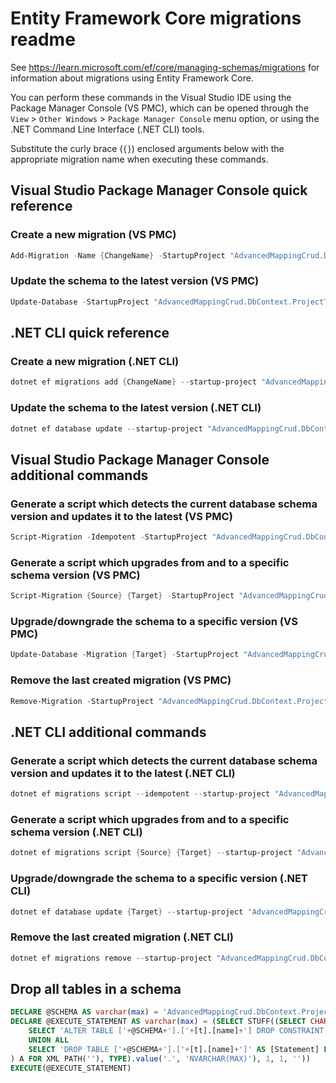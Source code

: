# Entity Framework Core migrations readme

See <https://learn.microsoft.com/ef/core/managing-schemas/migrations> for information about migrations
using Entity Framework Core.

You can perform these commands in the Visual Studio IDE using the Package Manager Console (VS PMC), which can
be opened through the `View` > `Other Windows` > `Package Manager Console` menu option, or using the .NET
Command Line Interface (.NET CLI) tools.

Substitute the curly brace (`{}`) enclosed arguments below with the appropriate migration name when
executing these commands.

## Visual Studio Package Manager Console quick reference

### Create a new migration (VS PMC)

```powershell
Add-Migration -Name {ChangeName} -StartupProject "AdvancedMappingCrud.DbContext.ProjectTo.Tests.Api" -Project "AdvancedMappingCrud.DbContext.ProjectTo.Tests.Infrastructure"
```

### Update the schema to the latest version (VS PMC)

```powershell
Update-Database -StartupProject "AdvancedMappingCrud.DbContext.ProjectTo.Tests.Api" -Project "AdvancedMappingCrud.DbContext.ProjectTo.Tests.Infrastructure"
```

## .NET CLI quick reference

### Create a new migration (.NET CLI)

```powershell
dotnet ef migrations add {ChangeName} --startup-project "AdvancedMappingCrud.DbContext.ProjectTo.Tests.Api" --project "AdvancedMappingCrud.DbContext.ProjectTo.Tests.Infrastructure"
```

### Update the schema to the latest version (.NET CLI)

```powershell
dotnet ef database update --startup-project "AdvancedMappingCrud.DbContext.ProjectTo.Tests.Api" --project "AdvancedMappingCrud.DbContext.ProjectTo.Tests.Infrastructure"
```

## Visual Studio Package Manager Console additional commands

### Generate a script which detects the current database schema version and updates it to the latest (VS PMC)

```powershell
Script-Migration -Idempotent -StartupProject "AdvancedMappingCrud.DbContext.ProjectTo.Tests.Api" -Project "AdvancedMappingCrud.DbContext.ProjectTo.Tests.Infrastructure"
```

### Generate a script which upgrades from and to a specific schema version (VS PMC)

```powershell
Script-Migration {Source} {Target} -StartupProject "AdvancedMappingCrud.DbContext.ProjectTo.Tests.Api" -Project "AdvancedMappingCrud.DbContext.ProjectTo.Tests.Infrastructure"
```

### Upgrade/downgrade the schema to a specific version (VS PMC)

```powershell
Update-Database -Migration {Target} -StartupProject "AdvancedMappingCrud.DbContext.ProjectTo.Tests.Api" -Project "AdvancedMappingCrud.DbContext.ProjectTo.Tests.Infrastructure"
```

### Remove the last created migration (VS PMC)

```powershell
Remove-Migration -StartupProject "AdvancedMappingCrud.DbContext.ProjectTo.Tests.Api" -Project "AdvancedMappingCrud.DbContext.ProjectTo.Tests.Infrastructure"
```

## .NET CLI additional commands

### Generate a script which detects the current database schema version and updates it to the latest (.NET CLI)

```powershell
dotnet ef migrations script --idempotent --startup-project "AdvancedMappingCrud.DbContext.ProjectTo.Tests.Api" --project "AdvancedMappingCrud.DbContext.ProjectTo.Tests.Infrastructure"
```

### Generate a script which upgrades from and to a specific schema version (.NET CLI)

```powershell
dotnet ef migrations script {Source} {Target} --startup-project "AdvancedMappingCrud.DbContext.ProjectTo.Tests.Api" --project "AdvancedMappingCrud.DbContext.ProjectTo.Tests.Infrastructure"
```

### Upgrade/downgrade the schema to a specific version (.NET CLI)

```powershell
dotnet ef database update {Target} --startup-project "AdvancedMappingCrud.DbContext.ProjectTo.Tests.Api" --project "AdvancedMappingCrud.DbContext.ProjectTo.Tests.Infrastructure"
```

### Remove the last created migration (.NET CLI)

```powershell
dotnet ef migrations remove --startup-project "AdvancedMappingCrud.DbContext.ProjectTo.Tests.Api" --project "AdvancedMappingCrud.DbContext.ProjectTo.Tests.Infrastructure"
```

## Drop all tables in a schema

```sql
DECLARE @SCHEMA AS varchar(max) = 'AdvancedMappingCrud.DbContext.ProjectTo.Tests'
DECLARE @EXECUTE_STATEMENT AS varchar(max) = (SELECT STUFF((SELECT CHAR(13) + CHAR(10) + [Statement] FROM (
    SELECT 'ALTER TABLE ['+@SCHEMA+'].['+[t].[name]+'] DROP CONSTRAINT ['+[fk].[name]+']' AS [Statement] FROM [sys].[foreign_keys] AS [fk] INNER JOIN [sys].[tables] AS [t] ON [t].[object_id] = [fk].[parent_object_id] INNER JOIN [sys].[schemas] AS [s] ON [s].[schema_id] = [t].[schema_id] WHERE [s].[name] = @SCHEMA
    UNION ALL
    SELECT 'DROP TABLE ['+@SCHEMA+'].['+[t].[name]+']' AS [Statement] FROM [sys].[tables] AS [t] INNER JOIN [sys].[schemas] AS [s] ON [s].[schema_id] = [t].[schema_id] WHERE [s].[name] = @SCHEMA
) A FOR XML PATH(''), TYPE).value('.', 'NVARCHAR(MAX)'), 1, 1, ''))
EXECUTE(@EXECUTE_STATEMENT)
```
